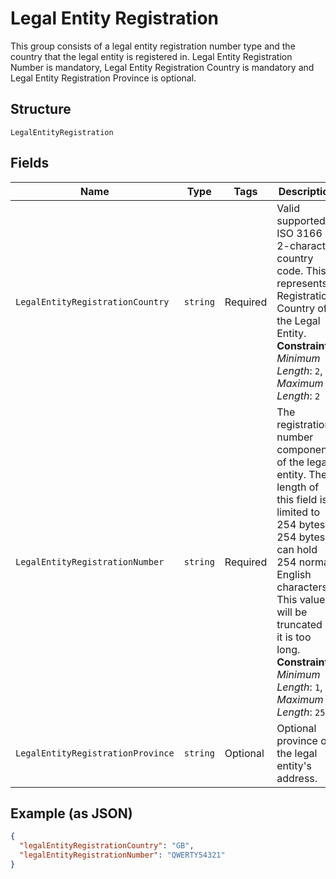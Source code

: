 
# Legal Entity Registration

This group consists of a legal entity registration number type and the country that the legal entity is registered in. Legal Entity Registration Number is mandatory, Legal Entity Registration Country is mandatory and Legal Entity Registration Province is optional.

## Structure

`LegalEntityRegistration`

## Fields

| Name | Type | Tags | Description |
|  --- | --- | --- | --- |
| `LegalEntityRegistrationCountry` | `string` | Required | Valid supported ISO 3166 2-character country code. This represents Registration Country of the Legal Entity.<br>**Constraints**: *Minimum Length*: `2`, *Maximum Length*: `2` |
| `LegalEntityRegistrationNumber` | `string` | Required | The registration number component of the legal entity. The length of this field is limited to 254 bytes. 254 bytes can hold 254 normal English characters. This value will be truncated if it is too long.<br>**Constraints**: *Minimum Length*: `1`, *Maximum Length*: `254` |
| `LegalEntityRegistrationProvince` | `string` | Optional | Optional province of the legal entity's address. |

## Example (as JSON)

```json
{
  "legalEntityRegistrationCountry": "GB",
  "legalEntityRegistrationNumber": "QWERTY54321"
}
```

